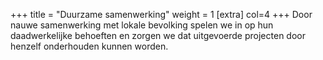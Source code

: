 +++
title = "Duurzame samenwerking"
weight = 1
[extra]
col=4
+++
Door nauwe samenwerking met lokale bevolking spelen we in op hun daadwerkelijke behoeften en zorgen we dat uitgevoerde projecten door henzelf onderhouden kunnen worden.

